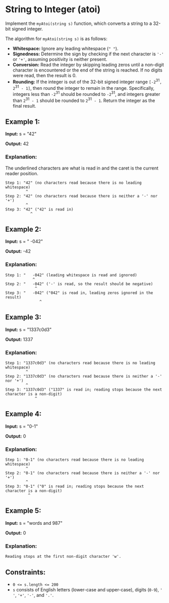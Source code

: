# String to Integer (atoi)

Implement the `myAtoi(string s)` function, which converts a string to a 32-bit signed integer.

The algorithm for `myAtoi(string s)` is as follows:

- **Whitespace:** Ignore any leading whitespace (`" "`).
- **Signedness:** Determine the sign by checking if the next character is `'-'` or `'+'`, assuming positivity is neither present.
- **Conversion:** Read the integer by skipping leading zeros until a non-digit character is encountered or the end of the string is reached. If no digits were read, then the result is 0.
- **Rounding:** If the integer is out of the 32-bit signed integer range `[-2`<sup>31</sup>`, 2`<sup>31</sup>` - 1]`, then round the integer to remain in the range. Specifically, integers less than `-2`<sup>31</sup> should be rounded to `-2`<sup>31</sup>, and integers greater than `2`<sup>31</sup>` - 1` should be rounded to `2`<sup>31</sup>` - 1`.
Return the integer as the final result.

## Example 1:

**Input:** s = "42"

**Output:** 42

### Explanation:

The underlined characters are what is read in and the caret is the current reader position.
```
Step 1: "42" (no characters read because there is no leading whitespace)
         ^
Step 2: "42" (no characters read because there is neither a '-' nor '+')
         ^
Step 3: "42" ("42" is read in)
           ^
```

## Example 2:

**Input:** s = " -042"

**Output:** -42

### Explanation:
```
Step 1: "   -042" (leading whitespace is read and ignored)
            ^
Step 2: "   -042" ('-' is read, so the result should be negative)
             ^
Step 3: "   -042" ("042" is read in, leading zeros ignored in the result)
               ^
```

## Example 3:

**Input:** s = "1337c0d3"

**Output:** 1337

### Explanation:
```
Step 1: "1337c0d3" (no characters read because there is no leading whitespace)
         ^
Step 2: "1337c0d3" (no characters read because there is neither a '-' nor '+')
         ^
Step 3: "1337c0d3" ("1337" is read in; reading stops because the next character is a non-digit)
             ^
```

## Example 4:

**Input:** s = "0-1"

**Output:** 0

### Explanation:
```
Step 1: "0-1" (no characters read because there is no leading whitespace)
         ^
Step 2: "0-1" (no characters read because there is neither a '-' nor '+')
         ^
Step 3: "0-1" ("0" is read in; reading stops because the next character is a non-digit)
          ^
```

## Example 5:

**Input:** s = "words and 987"

**Output:** 0

### Explanation:
```
Reading stops at the first non-digit character 'w'.
```

## Constraints:

- `0 <= s.length <= 200`
- `s` consists of English letters (lower-case and upper-case), digits (`0-9`), `' '`, `'+'`, `'-'`, and `'.'`.
